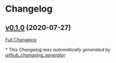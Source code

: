 # Changelog

## [v0.1.0](https://github.com/swordev/mutex-php/tree/v0.1.0) (2020-07-27)

[Full Changelog](https://github.com/swordev/mutex-php/compare/1b5f3a5a7c5f452f88db04a5318f6a50584cfe13...v0.1.0)



\* *This Changelog was automatically generated by [github_changelog_generator](https://github.com/github-changelog-generator/github-changelog-generator)*
